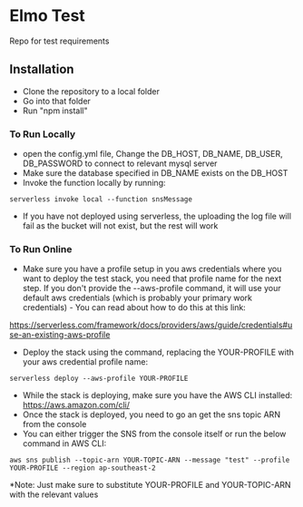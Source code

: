 # Elmo Test
Repo for test requirements
## Installation
* Clone the repository to a local folder
* Go into that folder
* Run "npm install"
### To Run Locally
* open the config.yml file, Change the DB_HOST, DB_NAME, DB_USER, DB_PASSWORD to connect to relevant mysql server
* Make sure the database specified in DB_NAME exists on the DB_HOST
* Invoke the function locally by running:

```serverless invoke local --function snsMessage```

* If you have not deployed using serverless, the uploading the log file will fail as the bucket will not exist, but the rest will work
### To Run Online
* Make sure you have a profile setup in you aws credentials where you want to deploy the test stack, you need that profile name for the next step.  If you don't provide the --aws-profile command, it will use your default aws credentials (which is probably your primary work credentials) - You can read about how to do this at this link:

https://serverless.com/framework/docs/providers/aws/guide/credentials#use-an-existing-aws-profile

* Deploy the stack using the command, replacing the YOUR-PROFILE with your aws credential profile name:

```serverless deploy --aws-profile YOUR-PROFILE```

* While the stack is deploying, make sure you have the AWS CLI installed: https://aws.amazon.com/cli/
* Once the stack is deployed, you need to go an get the sns topic ARN from the console
* You can either trigger the SNS from the console itself or run the below command in AWS CLI:

```aws sns publish --topic-arn YOUR-TOPIC-ARN --message "test" --profile YOUR-PROFILE --region ap-southeast-2```

*Note: Just make sure to substitute YOUR-PROFILE and YOUR-TOPIC-ARN with the relevant values



